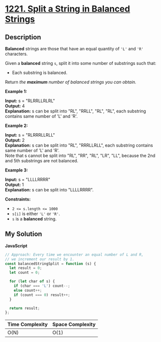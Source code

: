 # [1221. Split a String in Balanced Strings](https://leetcode.com/problems/split-a-string-in-balanced-strings)

## Description

**Balanced** strings are those that have an equal quantity of `'L'` and `'R'` characters.

Given a **balanced** string `s`, split it into some number of substrings such that:

- Each substring is balanced.

Return _the **maximum** number of balanced strings you can obtain._

**Example 1:**

**Input:** s = "RLRRLLRLRL"  
**Output:** 4  
**Explanation:** s can be split into "RL", "RRLL", "RL", "RL", each substring contains same number of 'L' and 'R'.

**Example 2:**

**Input:** s = "RLRRRLLRLL"  
**Output:** 2  
**Explanation:** s can be split into "RL", "RRRLLRLL", each substring contains same number of 'L' and 'R'.  
Note that s cannot be split into "RL", "RR", "RL", "LR", "LL", because the 2nd and 5th substrings are not balanced.

**Example 3:**

**Input:** s = "LLLLRRRR"  
**Output:** 1  
**Explanation:** s can be split into "LLLLRRRR".

**Constraints:**

- `2 <= s.length <= 1000`
- `s[i]` is either `'L'` or `'R'`.
- `s` is a **balanced** string.

## My Solution

**JavaScript**

```js
// Approach: Every time we encounter an equal number of L and R,
// we increment our result by 1.
const balancedStringSplit = function (s) {
  let result = 0;
  let count = 0;

  for (let char of s) {
    if (char === 'L') count--;
    else count++;
    if (count === 0) result++;
  }

  return result;
};
```

| Time Complexity | Space Complexity |
| --------------- | ---------------- |
| O(N)            | O(1)             |
